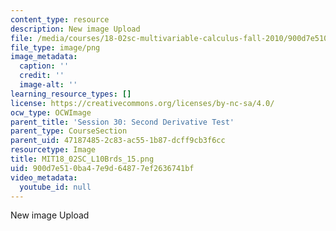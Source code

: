 ```yaml
---
content_type: resource
description: New image Upload
file: /media/courses/18-02sc-multivariable-calculus-fall-2010/900d7e510ba47e9d64877ef2636741bf_MIT18_02SC_L10Brds_15.png
file_type: image/png
image_metadata:
  caption: ''
  credit: ''
  image-alt: ''
learning_resource_types: []
license: https://creativecommons.org/licenses/by-nc-sa/4.0/
ocw_type: OCWImage
parent_title: 'Session 30: Second Derivative Test'
parent_type: CourseSection
parent_uid: 47187485-2c83-ac55-1b87-dcff9cb3f6cc
resourcetype: Image
title: MIT18_02SC_L10Brds_15.png
uid: 900d7e51-0ba4-7e9d-6487-7ef2636741bf
video_metadata:
  youtube_id: null
---
```

New image Upload